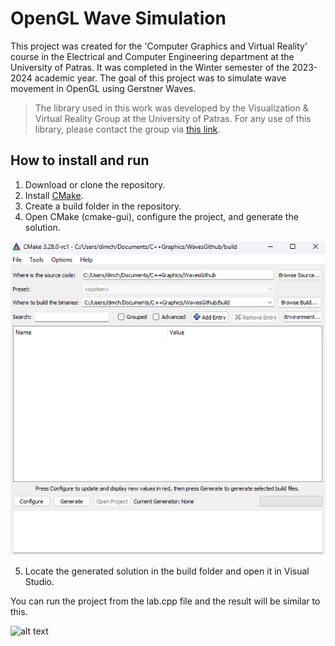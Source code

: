 # OpenGL Wave Simulation
This project was created for the 'Computer Graphics and Virtual Reality' course in the Electrical and Computer Engineering department at the University of Patras. It was completed in the Winter semester of the 2023-2024 academic year. The goal of this project was to simulate wave movement in OpenGL using Gerstner Waves.

> The library used in this work was developed by the Visualization & Virtual Reality Group at the University of Patras. For any use of this library, please contact the group via [this link](https://www.vvr.ece.upatras.gr/contact/).

## How to install and run
1. Download or clone the repository.
2. Install [CMake](https://cmake.org).
3. Create a build folder in the repository.
4. Open CMake (cmake-gui), configure the project, and generate the solution.

![alt text](https://github.com/DimCharala/OpenGL-Waves-Simulation/blob/main/images/cmake.png)

5. Locate the generated solution in the build folder and open it in Visual Studio.

You can run the project from the lab.cpp file and the result will be similar to this.

![alt text](https://github.com/DimCharala/OpenGL-Waves-Simulation/blob/main/images/waves.gif)